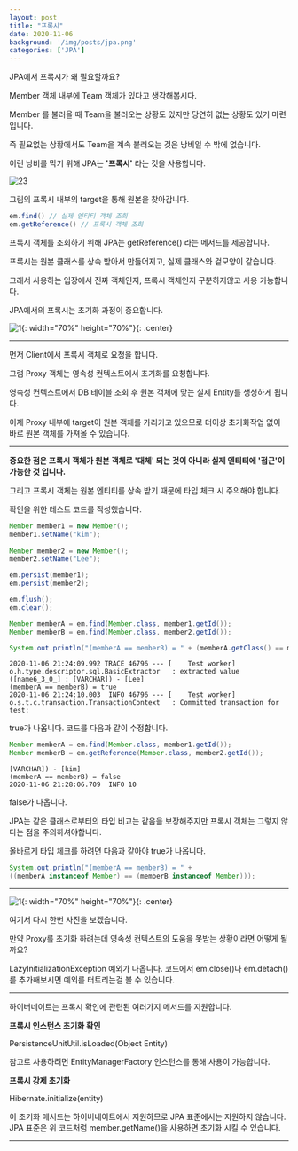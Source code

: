 ```yaml
---
layout: post
title: "프록시"
date: 2020-11-06
background: '/img/posts/jpa.png'
categories: ['JPA']
---
```



JPA에서 프록시가 왜 필요할까요?

Member 객체 내부에 Team 객체가 있다고 생각해봅시다.

Member 를 불러올 때 Team을 불러오는 상황도 있지만 당연히 없는 상황도 있기 마련입니다.

즉 필요없는 상황에서도 Team을 계속 불러오는 것은 낭비일 수 밖에 없습니다.

이런 낭비를 막기 위해 JPA는 __'프록시'__ 라는 것을 사용합니다.

![23](https://user-images.githubusercontent.com/73692337/98363436-52a77980-2072-11eb-8097-fe08c4c637d1.JPG)

그림의 프록시 내부의 target을 통해 원본을 찾아갑니다.

```java
em.find() // 실제 엔티티 객체 조회
em.getReference() // 프록시 객체 조회
```

프록시 객체를 조회하기 위해 JPA는 getReference() 라는 메서드를 제공합니다.

프록시는 원본 클래스를 상속 받아서 만들어지고, 실제 클래스와 겉모양이 같습니다.

그래서 사용하는 입장에서 진짜 객체인지, 프록시 객체인지 구분하지않고 사용 가능합니다.


JPA에서의 프록시는 초기화 과정이 중요합니다.

![1](https://user-images.githubusercontent.com/73692337/98364363-ffcec180-2073-11eb-9c31-18e493309465.JPG){: width="70%" height="70%"}{: .center}

---
먼저 Client에서 프록시 객체로 요청을 합니다.

그럼 Proxy 객체는 영속성 컨텍스트에서 초기화를 요청합니다.

영속성 컨텍스트에서 DB 테이블 조회 후 원본 객체에 맞는 실제 Entity를 생성하게 됩니다.

이제 Proxy 내부에 target이 원본 객체를 가리키고 있으므로 더이상 초기화작업 없이 바로 원본 객체를 가져올 수 있습니다.

---

__중요한 점은 프록시 객체가 원본 객체로 '대체' 되는 것이 아니라 실제 엔티티에 '접근'이 가능한 것 입니다.__

그리고 프록시 객체는 원본 엔티티를 상속 받기 때문에 타입 체크 시 주의해야 합니다.

확인을 위한 테스트 코드를 작성했습니다.

```java
Member member1 = new Member();
member1.setName("kim");
        
Member member2 = new Member();
member2.setName("Lee");

em.persist(member1);
em.persist(member2);

em.flush();
em.clear();

Member memberA = em.find(Member.class, member1.getId());
Member memberB = em.find(Member.class, member2.getId());

System.out.println("(memberA == memberB) = " + (memberA.getClass() == memberB.getClass()));
```
```debug
2020-11-06 21:24:09.992 TRACE 46796 --- [    Test worker] o.h.type.descriptor.sql.BasicExtractor   : extracted value ([name6_3_0_] : [VARCHAR]) - [Lee]
(memberA == memberB) = true
2020-11-06 21:24:10.003  INFO 46796 --- [    Test worker] o.s.t.c.transaction.TransactionContext   : Committed transaction for test:
```

true가 나옵니다. 코드를 다음과 같이 수정합니다.

```java
Member memberA = em.find(Member.class, member1.getId());
Member memberB = em.getReference(Member.class, member2.getId());
```

```debug
[VARCHAR]) - [kim]
(memberA == memberB) = false
2020-11-06 21:28:06.709  INFO 10
```

false가 나옵니다.

JPA는 같은 클래스로부터의 타입 비교는 같음을 보장해주지만 프록시 객체는 그렇지 않다는 점을 주의하셔야합니다.

올바르게 타입 체크를 하려면 다음과 같아야 true가 나옵니다.

```java
System.out.println("(memberA == memberB) = " + 
((memberA instanceof Member) == (memberB instanceof Member)));
```

---


![1](https://user-images.githubusercontent.com/73692337/98364363-ffcec180-2073-11eb-9c31-18e493309465.JPG){: width="70%" height="70%"}{: .center}

여기서 다시 한번 사진을 보겠습니다.

만약 Proxy를 초기화 하려는데 영속성 컨텍스트의 도움을 못받는 상황이라면 어떻게 될까요?

LazyInitializationException 예외가 나옵니다.
코드에서 em.close()나 em.detach() 를 추가해보시면 예외를 터트리는걸 볼 수 있습니다.

---


하이버네이트는 프록시 확인에 관련된 여러가지 메서드를 지원합니다.

__프록시 인스턴스 초기화 확인__
  
  PersistenceUnitUtil.isLoaded(Object Entity)

  참고로 사용하려면 EntityManagerFactory 인스턴스를 통해 사용이 가능합니다.

__프록시 강제 초기화__ 


  Hibernate.initialize(entity)
  
  이 초기화 메서드는 하이버네이트에서 지원하므로 JPA 표준에서는 지원하지 않습니다. JPA 표준은 위 코드처럼 member.getName()을 사용하면 초기화 시킬 수 있습니다.

---








